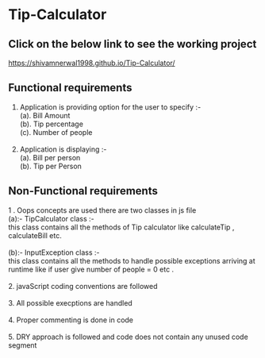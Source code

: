 # Tip-Calculator

 ## Click on the below link to see the working project
 https://shivamnerwal1998.github.io/Tip-Calculator/
 
 ## Functional requirements 
  1. Application is providing option for the user to specify :- <br/>
  (a). Bill Amount </br>(b). Tip percentage <br/>(c). Number of people <br/></br>
  2. Application is displaying :- </br>
  (a). Bill per person</br> 
  (b). Tip per Person
 ## Non-Functional requirements
 1 .  Oops concepts are used there are two classes in js file<br/>
 (a):- TipCalculator class :- <br/>this class contains all the methods of Tip calculator like calculateTip , calculateBill etc. </br></br>
 (b):- InputException class :- </br> this class contains all the methods to handle possible exceptions arriving at runtime like if user give number of people =  0 etc .   </br></br> 
 2. javaScript coding conventions are followed</br></br> 
 3. All possible execptions are handled</br></br>
 4. Proper commenting is done in code </br></br>
 5. DRY approach is followed and code does not contain any unused code segment
 
  
 
 
